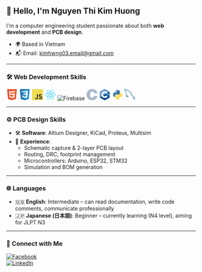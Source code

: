 ## 👋 Hello, I'm Nguyen Thi Kim Huong

I'm a computer engineering student passionate about both **web development** and **PCB design**.

- 🌍 Based in Vietnam  
- 📬 Email: kimhwng03.email@gmail.com  

---

### 🛠️ Web Development Skills

<p>
  <img alt="HTML" width="30px" src="https://raw.githubusercontent.com/devicons/devicon/master/icons/html5/html5-original.svg" />
  <img alt="CSS" width="30px" src="https://raw.githubusercontent.com/devicons/devicon/master/icons/css3/css3-original.svg" />
  <img alt="JavaScript" width="30px" src="https://raw.githubusercontent.com/devicons/devicon/master/icons/javascript/javascript-original.svg" />
  <img alt="React" width="30px" src="https://raw.githubusercontent.com/devicons/devicon/master/icons/react/react-original.svg" />
  <img alt="Firebase" width="30px" src="https://www.vectorlogo.zone/logos/firebase/firebase-icon.svg" />
  <img alt="C" width="30px" src="https://raw.githubusercontent.com/devicons/devicon/master/icons/c/c-original.svg" />
  <img alt="C++" width="30px" src="https://raw.githubusercontent.com/devicons/devicon/master/icons/cplusplus/cplusplus-original.svg" />
  <img alt="Python" width="30px" src="https://raw.githubusercontent.com/devicons/devicon/master/icons/python/python-original.svg" />
  <img alt="MySQL" width="30px" src="https://raw.githubusercontent.com/devicons/devicon/master/icons/mysql/mysql-original.svg" />
</p>


---

### ⚙️ PCB Design Skills

- 🛠️ **Software**: Altium Designer, KiCad, Proteus, Multisim  
- 📐 **Experience**: 
  - Schematic capture & 2-layer PCB layout
  - Routing, DRC, footprint management
  - Microcontrollers: Arduino, ESP32, STM32
  - Simulation and BOM generation

---

### 🌐 Languages

- 🇬🇧 **English**: Intermediate – can read documentation, write code comments, communicate professionally  
- 🇯🇵 **Japanese (日本語)**: Beginner – currently learning (N4 level), aiming for JLPT N3

---

### 🔗 Connect with Me

[![Facebook](https://img.shields.io/badge/Facebook-%231877F2.svg?&style=for-the-badge&logo=facebook&logoColor=white)](https://facebook.com/yourprofile)  
[![LinkedIn](https://img.shields.io/badge/LinkedIn-%230077B5.svg?&style=for-the-badge&logo=linkedin&logoColor=white)](https://linkedin.com/in/yourprofile)
